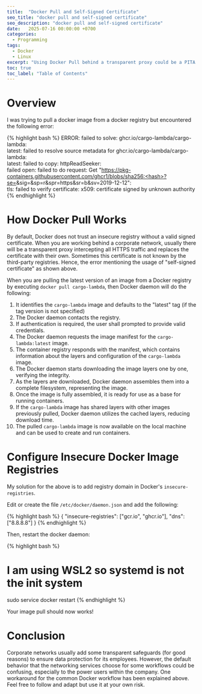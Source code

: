 ```yaml
---
title:  "Docker Pull and Self-Signed Certificate"
seo_title: "docker pull and self-signed certificate"
seo_description: "docker pull and self-signed certificate"
date:   2025-07-16 00:00:00 +0700
categories:
  - Programming
tags:
  - Docker
  - Linux
excerpt: "Using Docker Pull behind a transparent proxy could be a PITA..."
toc: true
toc_label: "Table of Contents"
---
```

# Overview
I was trying to pull a docker image from a docker registry but encountered the following error:

{% highlight bash %}
ERROR: failed to solve: ghcr.io/cargo-lambda/cargo-lambda:   
latest: failed to resolve source metadata for ghcr.io/cargo-lambda/cargo-lambda:   
latest: failed to copy: httpReadSeeker:    
failed open: failed to do request: Get "https://pkg-containers.githubusercontent.com/ghcr1/blobs/sha256:<hash>?se=<date>&sig=<sig>&sp=r&spr=https&sr=b&sv=2019-12-12":    
tls: failed to verify certificate: x509: certificate signed by unknown authority   
{% endhighlight %}

# How Docker Pull Works
By default, Docker does not trust an insecure registry without a valid signed certificate. When you are working behind a corporate network, usually there will be a transparent proxy intercepting all HTTPS traffic and replaces the certificate with their own. Sometimes this certificate is not known by the third-party registries. Hence, the error mentioning the usage of "self-signed certificate" as shown above.

When you are pulling the latest version of an image from a Docker registry by executing `docker pull cargo-lambda`, then Docker daemon will do the following:

1. It identifies the `cargo-lambda` image and defaults to the "latest" tag (if the tag version is not specified)
2. The Docker daemon contacts the registry.
3. If authentication is required, the user shall prompted to provide valid credentials.
4. The Docker daemon requests the image manifest for the `cargo-lambda:latest` image.
5. The container registry responds with the manifest, which contains information about the layers and configuration of the `cargo-lambda` image.
6. The Docker daemon starts downloading the image layers one by one, verifying the integrity.
7. As the layers are downloaded, Docker daemon assembles them into a complete filesystem, representing the image.
8. Once the image is fully assembled, it is ready for use as a base for running containers.
9. If the `cargo-lambda` image has shared layers with other images previously pulled, Docker daemon utilizes the cached layers, reducing download time.
10. The pulled `cargo-lambda` image is now available on the local machine and can be used to create and run containers.

# Configure Insecure Docker Image Registries

My solution for the above is to add registry domain in Docker's `insecure-registries`.

Edit or create the file `/etc/docker/daemon.json` and add the following:

{% highlight bash %}
{
        "insecure-registries": ["gcr.io", "ghcr.io"],
        "dns": ["8.8.8.8"]
}
{% endhighlight %}

Then, restart the docker daemon:

{% highlight bash %}
# I am using WSL2 so systemd is not the init system
sudo service docker restart
{% endhighlight %}

Your image pull should now works!

# Conclusion

Corporate networks usually add some transparent safeguards (for good reasons) to ensure data protection for its employees. However, the default behavior that the networking services choose for some workflows could be confusing, especially to the power users within the company. One workaround for the common Docker workflow has been explained above. Feel free to follow and adapt but use it at your own risk. 